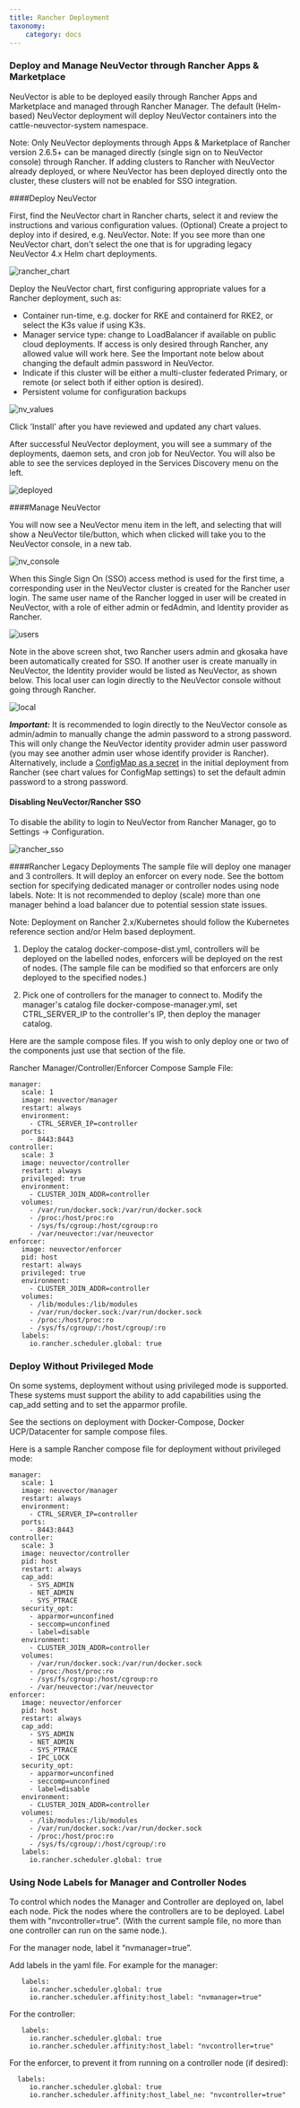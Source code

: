 ```yaml
---
title: Rancher Deployment
taxonomy:
    category: docs
---
```


### Deploy and Manage NeuVector through Rancher Apps & Marketplace
NeuVector is able to be deployed easily through Rancher Apps and Marketplace and managed through Rancher Manager. The default (Helm-based) NeuVector deployment will deploy NeuVector containers into the cattle-neuvector-system namespace.

Note: Only NeuVector deployments through Apps & Marketplace of Rancher version 2.6.5+ can be managed directly (single sign on to NeuVector console) through Rancher. If adding clusters to Rancher with NeuVector already deployed, or where NeuVector has been deployed directly onto the cluster, these clusters will not be enabled for SSO integration.

####Deploy NeuVector

First, find the NeuVector chart in Rancher charts, select it and review the instructions and various configuration values. (Optional) Create a project to deploy into if desired, e.g. NeuVector. Note: If you see more than one NeuVector chart, don't select the one that is for upgrading legacy NeuVector 4.x Helm chart deployments.

![rancher_chart](rancher_chart.png)

Deploy the NeuVector chart, first configuring appropriate values for a Rancher deployment, such as:
+ Container run-time, e.g. docker for RKE and containerd for RKE2, or select the K3s value if using K3s.
+ Manager service type: change to LoadBalancer if available on public cloud deployments. If access is only desired through Rancher, any allowed value will work here. See the Important note below about changing the default admin password in NeuVector.
+ Indicate if this cluster will be either a multi-cluster federated Primary, or remote (or select both if either option is desired).
+ Persistent volume for configuration backups

![nv_values](rancher_chart_values.png)

Click 'Install' after you have reviewed and updated any chart values.

After successful NeuVector deployment, you will see a summary of the deployments, daemon sets, and cron job for NeuVector. You will also be able to see the services deployed in the Services Discovery menu on the left.

![deployed](nv_deployed.png)

####Manage NeuVector

You will now see a NeuVector menu item in the left, and selecting that will show a NeuVector tile/button, which when clicked will take you to the NeuVector console, in a new tab.

![nv_console](nv_access.png)

When this Single Sign On (SSO) access method is used for the first time, a corresponding user in the NeuVector cluster is created for the Rancher user login. The same user name of the Rancher logged in user will be created in NeuVector, with a role of either admin or fedAdmin, and Identity provider as Rancher. 

![users](nv_admin.png)

Note in the above screen shot, two Rancher users admin and gkosaka have been automatically created for SSO. If another user is create manually in NeuVector, the Identity provider would be listed as NeuVector, as shown below. This local user can login directly to the NeuVector console without going through Rancher.

![local](local_admin.png)

***Important:*** It is recommended to login directly to the NeuVector console as admin/admin to manually change the admin password to a strong password. This will only change the NeuVector identity provider admin user password (you may see another admin user whose identify provider is Rancher). Alternatively, include a [ConfigMap as a secret](/deploying/production/configmap#protect-sensitive-data-using-a-secret) in the initial deployment from Rancher (see chart values for ConfigMap settings) to set the default admin password to a strong password.

#### Disabling NeuVector/Rancher SSO
To disable the ability to login to NeuVector from Rancher Manager, go to Settings -> Configuration.

![rancher_sso](rancher_sso.png)


####Rancher Legacy Deployments
The sample file will deploy one manager and 3 controllers. It will deploy an enforcer on every node. See the bottom section for specifying dedicated manager or controller nodes using node labels. Note: It is not recommended to deploy (scale) more than one manager behind a load balancer due to potential session state issues.

Note: Deployment on Rancher 2.x/Kubernetes should follow the Kubernetes reference section and/or Helm based deployment.

1. Deploy the catalog docker-compose-dist.yml, controllers will be deployed on the labelled nodes, enforcers will be deployed on the rest of nodes. (The sample file can be modified so that enforcers are only deployed to the specified nodes.)

2. Pick one of controllers for the manager to connect to. Modify the manager's catalog file docker-compose-manager.yml, set CTRL_SERVER_IP to the controller's IP, then deploy the manager catalog.

Here are the sample compose files. If you wish to only deploy one or two of the components just use that section of the file.

Rancher Manager/Controller/Enforcer Compose Sample File:
```
manager:
   scale: 1
   image: neuvector/manager
   restart: always
   environment:
     - CTRL_SERVER_IP=controller
   ports:
     - 8443:8443
controller:
   scale: 3
   image: neuvector/controller
   restart: always
   privileged: true
   environment:
     - CLUSTER_JOIN_ADDR=controller
   volumes:
     - /var/run/docker.sock:/var/run/docker.sock
     - /proc:/host/proc:ro
     - /sys/fs/cgroup:/host/cgroup:ro
     - /var/neuvector:/var/neuvector
enforcer:
   image: neuvector/enforcer
   pid: host
   restart: always
   privileged: true
   environment:
     - CLUSTER_JOIN_ADDR=controller
   volumes:
     - /lib/modules:/lib/modules
     - /var/run/docker.sock:/var/run/docker.sock
     - /proc:/host/proc:ro    
     - /sys/fs/cgroup/:/host/cgroup/:ro
   labels:
     io.rancher.scheduler.global: true
```

### Deploy Without Privileged Mode
On some systems, deployment without using privileged mode is supported. These systems must support the ability to add capabilities using the cap_add setting and to set the apparmor profile.

See the sections on deployment with Docker-Compose, Docker UCP/Datacenter for sample compose files.

Here is a sample Rancher compose file for deployment without privileged mode:
```
manager:
   scale: 1
   image: neuvector/manager
   restart: always
   environment:
     - CTRL_SERVER_IP=controller
   ports:
     - 8443:8443
controller:
   scale: 3
   image: neuvector/controller
   pid: host
   restart: always
   cap_add:
     - SYS_ADMIN
     - NET_ADMIN
     - SYS_PTRACE
   security_opt:
     - apparmor=unconfined
     - seccomp=unconfined
     - label=disable
   environment:
     - CLUSTER_JOIN_ADDR=controller
   volumes:
     - /var/run/docker.sock:/var/run/docker.sock
     - /proc:/host/proc:ro
     - /sys/fs/cgroup:/host/cgroup:ro
     - /var/neuvector:/var/neuvector
enforcer:
   image: neuvector/enforcer
   pid: host
   restart: always
   cap_add:
     - SYS_ADMIN
     - NET_ADMIN
     - SYS_PTRACE
     - IPC_LOCK
   security_opt:
     - apparmor=unconfined
     - seccomp=unconfined
     - label=disable
   environment:
     - CLUSTER_JOIN_ADDR=controller
   volumes:
     - /lib/modules:/lib/modules
     - /var/run/docker.sock:/var/run/docker.sock
     - /proc:/host/proc:ro    
     - /sys/fs/cgroup/:/host/cgroup/:ro
   labels:
     io.rancher.scheduler.global: true
```

### Using Node Labels for Manager and Controller Nodes
To control which nodes the Manager and Controller are deployed on, label each node. Pick the nodes where the controllers are to be deployed. Label them with "nvcontroller=true". (With the current sample file, no more than one controller can run on the same node.).

For the manager node, label it “nvmanager=true”.

Add labels in the yaml file. For example for the manager:
```
   labels:
     io.rancher.scheduler.global: true
     io.rancher.scheduler.affinity:host_label: "nvmanager=true"
```

For the controller:
```
   labels:
     io.rancher.scheduler.global: true
     io.rancher.scheduler.affinity:host_label: "nvcontroller=true"
```

For the enforcer, to prevent it from running on a controller node (if desired):
```
  labels:
     io.rancher.scheduler.global: true
     io.rancher.scheduler.affinity:host_label_ne: "nvcontroller=true"
```

